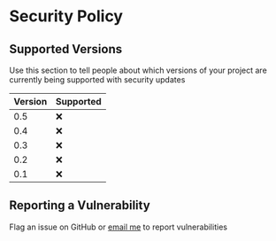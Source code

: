 # Security Policy

## Supported Versions

Use this section to tell people about which versions of your project are currently being supported with security updates

| Version | Supported |
| ------- | ------------------ |
| 0.5 | :x: |
| 0.4 | :x: |
| 0.3 | :x: |
| 0.2 | :x: |
| 0.1 | :x: |

## Reporting a Vulnerability

Flag an issue on GitHub or [email me](max@fullimage.net) to report vulnerabilities
